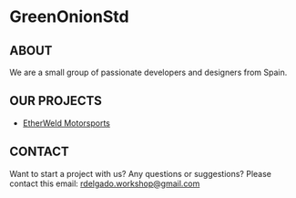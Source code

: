# GreenOnionStd

## ABOUT
We are a small group of passionate developers and designers from Spain.

## OUR PROJECTS

* [EtherWeld Motorsports](https://greenonionstudios.github.io/EtherweldMotorsports/)

## CONTACT
Want to start a project with us? Any questions or suggestions?
Please contact this email:  rdelgado.workshop@gmail.com




